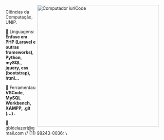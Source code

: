 <img src="https://raw.githubusercontent.com/MicaelliMedeiros/micaellimedeiros/master/image/computer-illustration.png" min-width="400px" max-width="400px" width="400px" align="right" alt="Computador iuriCode">

<p align="left"> 
  Ciências da Computação, UNIP.
</p>

<p align="left">
  🦄 Linguagens: <strong> Ênfase em PHP (Laravel e outras frameworks), Python, mySQL, jquery, css (bootstrap), html...</strong>
</p>

<p align="left">
  💼 Ferramentas: <strong> VSCode, MySQL Workbench, XAMPP, .git (...) .</strong>
</p>

<p align="left">
  💌 gbldelazeri@gmail.com // (11) 98243-0036: ⤵
</p>


